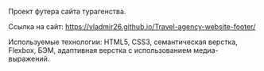 Проект футера сайта турагенства.

Ссылка на сайт: https://vladmir26.github.io/Travel-agency-website-footer/

Используемые технологии: HTML5, CSS3, семантическая верстка, Flexbox, БЭМ, адаптивная верстка с использованием медиа-выражений.
